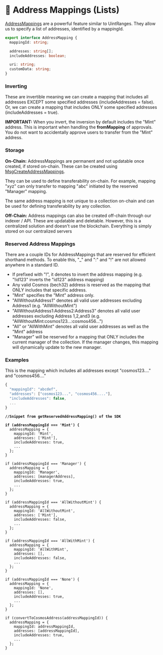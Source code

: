 # 📧 Address Mappings (Lists)

[AddressMappings](https://bitbadges.github.io/bitbadgesjs/packages/proto/docs/interfaces/AddressMapping.html) are a powerful feature similar to UintRanges. They allow us to specify a list of addresses, identified by a mappingId.



```typescript
export interface AddressMapping {
  mappingId: string;

  addresses: string[];
  includeAddresses: boolean;

  uri: string; 
  customData: string;
}
```

### Inverting

These are invertible meaning we can create a mapping that includes all addresses EXCEPT some specified addresses (includeAddresses = false). Or, we can create a mapping that includes ONLY some specified addresses (includeAddresses = true).

**IMPORTANT:** When you invert, the inversion by default includes the "Mint" address. This is important when handling the **fromMapping** of approvals. You do not want to accidentally approve users to transfer from the "Mint" address.



### **Storage**

**On-Chain:** AddressMappings are permanent and not updatable once created, if stored on-chain. These can be created using [MsgCreateAddressMappings](cosmos-msgs.md).

They can be used to define transferability on-chain. For example, mapping "xyz" can only transfer to mapping "abc" initiated by the reserved "Manager" mapping.

The same address mapping is not unique to a collection on-chain and can be used for defining transferability by any collection.

**Off-Chain:** Address mappings can also be created off-chain through our indexer / API. These are updatable and deletable. However, this is a centralized solution and doesn't use the blockchain. Everything is simply stored on our centralized servers

### **Reserved Address Mappings**

There are a couple IDs for AddressMappings that are reserved for efficient shorthand methods. To enable this, "\_" and ":" and "!" are not allowed anywhere in a standard ID.

* If prefixed with "!", it denotes to invert the address mapping (e.g. "!id123" inverts the "id123" address mapping)
* Any valid Cosmos (bech32) address is reserved as the mapping that ONLY includes that specific address.
* "Mint" specifies the "Mint" address only.
* "AllWithoutAddress1" denotes all valid user addresses excluding Address1 (e.g. "AllWithoutMint")
* "AllWithoutAddress1:Address2:Address3" denotes all valid user addresses excluding Address 1,2,and3 (e.g. "AllWithoutMint:cosmos123...:cosmos456...")
* "All" or "AllWithMint" denotes all valid user addresses as well as the "Mint" address
* "Manager" will be reserved for a mapping that ONLY includes the current manager of the collection. If the manager changes, this mapping will dynamically update to the new manager.

### Examples

This is the mapping which includes all addresses except "cosmos123...." and "cosmos456...."

```typescript
{
  "mappingId": "abcdef",
  "addresses": ["cosmos123...", "cosmos456...."],
  "includeAddresses": false,
  ...
}
```

<pre class="language-typescript"><code class="lang-typescript"><strong>//Snippet from getReservedAddressMapping() of the SDK
</strong><strong>
</strong><strong>if (addressMappingId === 'Mint') {
</strong>  addressMapping = {
    mappingId: 'Mint',
    addresses: ['Mint'],
    includeAddresses: true,
    ...
  };
}

if (addressMappingId === 'Manager') {
  addressMapping = {
    mappingId: 'Manager',
    addresses: [managerAddress],
    includeAddresses: true,
    ...
  };
}

if (addressMappingId === 'AllWithoutMint') {
  addressMapping = {
    mappingId: 'AllWithoutMint',
    addresses: ['Mint'],
    includeAddresses: false,
    ...
  };
}

if (addressMappingId === 'AllWithMint') {
  addressMapping = {
    mappingId: 'AllWithMint',
    addresses: [],
    includeAddresses: false,
    ...
  };
}

if (addressMappingId === 'None') {
  addressMapping = {
    mappingId: 'None',
    addresses: [],
    includeAddresses: true,
    ...
  };
}

if (convertToCosmosAddress(addressMappingId)) {
  addressMapping = {
    mappingId: addressMappingId,
    addresses: [addressMappingId],
    includeAddresses: true,
    ...
  };
}
</code></pre>
